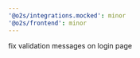 ```yaml
---
'@o2s/integrations.mocked': minor
'@o2s/frontend': minor
---
```


fix validation messages on login page
